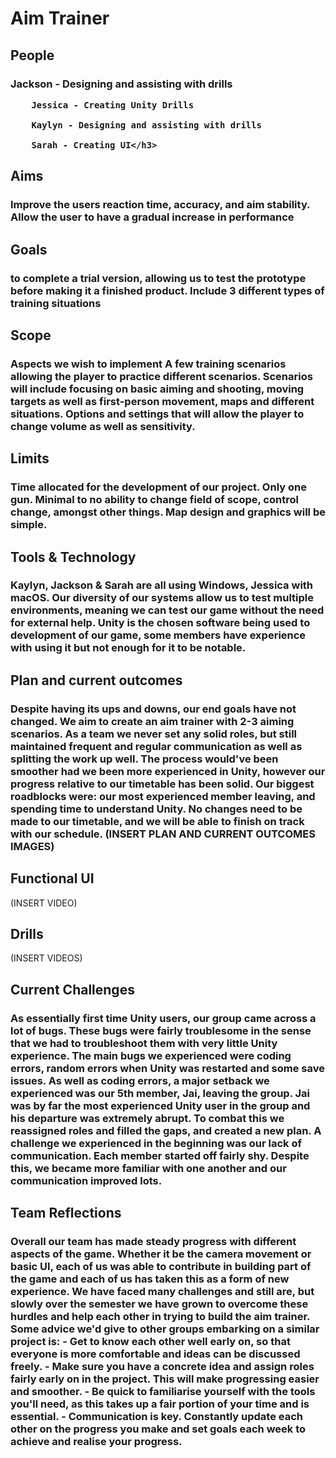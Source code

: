<!DOCTYPE html>
<html>
<head>
<title>Aim Trainer</title>
</head>
<body>

<h1>Aim Trainer</h1>
  <h2>People</h2>
    <h3>Jackson - Designing and assisting with drills

        Jessica - Creating Unity Drills

        Kaylyn - Designing and assisting with drills

        Sarah - Creating UI</h3>
  
  <h2>Aims</h2>
    <h3> Improve the users reaction time, accuracy, and aim stability. Allow the user to have a gradual increase in performance</h3>
  <h2>Goals</h2>
    <h3>to complete a trial version, allowing us to test the prototype before making it a finished product. Include 3 different types of training situations</h3>
  <h2>Scope</h2>
    <h3>Aspects we wish to implement
    A few training scenarios allowing the player to practice different scenarios.
    Scenarios will include focusing on basic aiming and shooting, moving targets as well as first-person movement, maps and different situations.
    Options and settings that will allow the player to change volume as well as sensitivity.</h3>
  <h2>Limits</h2>
    <h3>Time allocated for the development of our project.
    Only one gun.
    Minimal to no ability to change field of scope, control change, amongst other things.
    Map design and graphics will be simple.</h3>
  
  <h2>Tools & Technology</h2>
    <h3>Kaylyn, Jackson & Sarah are all using Windows, Jessica with macOS.
    Our diversity of our systems allow us to test multiple environments, meaning we can test our game without the need for external help.
    Unity is the chosen software being used to development of our game, some members have experience with using it but not enough for it to be notable.</h3>
  
  <h2>Plan and current outcomes</h2>
    <h3>Despite having its ups and downs, our end goals have not changed. We aim to create an aim trainer with 2-3 aiming scenarios. 
        As a team we never set any solid roles, but still maintained frequent and regular communication as well as splitting the work up well. 
        The process would've been smoother had we been more experienced in Unity, however our progress relative to our timetable has been solid. 
        Our biggest roadblocks were: our most experienced member leaving, and spending time to understand Unity. 
        No changes need to be made to our timetable, and we will be able to finish on track with our schedule.
        (INSERT PLAN AND CURRENT OUTCOMES IMAGES)</h3>
  
  <h2>Functional UI</h2>
      (INSERT VIDEO)
  
  <h2>Drills</h2>
      (INSERT VIDEOS)
  
  <h2>Current Challenges</h2>
    <h3>As essentially first time Unity users, our group came across a lot of bugs. 
        These bugs were fairly troublesome in the sense that we had to troubleshoot them with very little Unity experience.
        The main bugs we experienced were coding errors, random errors when Unity was restarted and some save issues.
        As well as coding errors, a major setback we experienced was our 5th member, Jai, leaving the group. 
        Jai was by far the most experienced Unity user in the group and his departure was extremely abrupt.
        To combat this we reassigned roles and filled the gaps, and created a new plan.
        A challenge we experienced in the beginning was our lack of communication. Each member started off fairly shy.
        Despite this, we became more familiar with one another and our communication improved lots.</h3>
  
  <h2>Team Reflections</h2>
    <h3>Overall our team has made steady progress with different aspects of the game. 
        Whether it be the camera movement or basic UI, each of us was able to contribute in building part of the game and each of us has taken this as a form of new experience. 
        We have faced many challenges and still are, but slowly over the semester we have grown to overcome these hurdles and help each other in trying to build the aim trainer. 
        Some advice we'd give to other groups embarking on a similar project is:
        - Get to know each other well early on, so that everyone is more comfortable and ideas can be discussed freely.
        - Make sure you have a concrete idea and assign roles fairly early on in the project. This will make progressing easier and smoother.
        - Be quick to familiarise yourself with the tools you'll need, as this takes up a fair portion of your time and is essential.
        - Communication is key. Constantly update each other on the progress you make and set goals each week to achieve and realise your progress.</h2>


</body>
</html>

